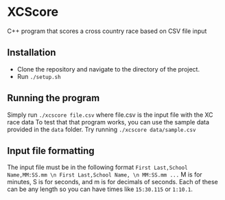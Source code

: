 # XCScore
C++ program that scores a cross country race based on CSV file input

## Installation
- Clone the repository and navigate to the directory of the project.
- Run `./setup.sh`

## Running the program
Simply run `./xcscore file.csv` where file.csv is the input file with the XC race data
To test that that program works, you can use the sample data provided in the `data` folder. Try running `./xcscore data/sample.csv`

## Input file formatting
The input file must be in the following format
`First Last,School Name,MM:SS.mm \n First Last,School Name, \n MM:SS.mm ...`
M is for minutes, S is for seconds, and m is for decimals of seconds. Each of these can be any length so you can have times like `15:30.115` or `1:10.1`.
